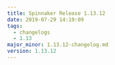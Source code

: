 ```yaml
---
title: Spinnaker Release 1.13.12
date: 2019-07-29 14:19:09
tags:
  - changelogs
  - 1.13
major_minor: 1.13.12-changelog.md
version: 1.13.12
---
```


<script src="https://gist.github.com/spinnaker-release/9ee98b0cbed65e334cd498bc31676295.js"/>

